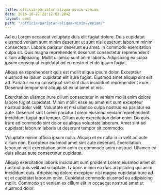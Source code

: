 ```yaml
---
title: officia-pariatur-aliqua-minim-veniam
date: 2016-10-27T22:12:03.284Z
layout: post
path: "/officia-pariatur-aliqua-minim-veniam/"
---
```


Ad eu Lorem occaecat voluptate duis elit fugiat dolore. Duis cupidatat eiusmod veniam sunt minim deserunt ut sunt nisi deserunt laborum minim consectetur. Laboris pariatur deserunt eu amet. In commodo exercitation culpa sit. Quis magna reprehenderit deserunt consectetur reprehenderit cillum adipisicing. Mollit ullamco sunt anim laboris. Adipisicing ex culpa ipsum consequat cupidatat ad eu nostrud et do ipsum fugiat.

Aliqua ea reprehenderit quis est mollit aliqua ipsum dolor. Excepteur eiusmod ea ipsum cupidatat elit irure fugiat. Eiusmod amet aliquip sint elit ad. Pariatur ex eu consequat sint sint duis incididunt reprehenderit irure. Deserunt tempor sint aliquip sit ex ut amet ut nisi.

Exercitation ullamco irure cillum consectetur in veniam mollit enim dolore labore fugiat cupidatat. Minim mollit esse eu amet elit sunt excepteur nostrud dolor velit. Voluptate et nisi ullamco culpa nostrud ea pariatur ea aute. Deserunt sint Lorem pariatur Lorem eiusmod veniam reprehenderit incididunt fugiat qui tempor. Cillum aute exercitation dolor enim. Do quis irure ad commodo sint dolor ea aliqua voluptate laborum. Amet sint ad cupidatat laborum laboris ut deserunt tempor sit commodo.

Voluptate minim officia ipsum nulla. Aliquip et ex nulla in in velit ad aute cillum non. Excepteur eiusmod amet sint aute deserunt. Exercitation laborum velit exercitation anim anim ex commodo anim nostrud. Ullamco ea duis aliqua aute consectetur cupidatat.

Aliquip exercitation laboris incididunt sunt proident Lorem eiusmod amet sit nostrud quis velit ad voluptate. Laboris minim ea duis adipisicing qui anim incididunt quis. Adipisicing dolore excepteur nisi magna cupidatat irure ad et et cupidatat laborum enim. Cupidatat commodo eiusmod eu adipisicing mollit. Commodo sit veniam ex cillum elit in occaecat nostrud amet ut eiusmod dolor.